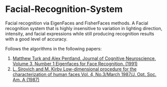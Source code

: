 # Facial-Recognition-System
Facial recognition via EigenFaces and FisherFaces methods.
A Facial recognition system that is highly insensitive to variation in lighting direction, intensity, and facial expressions while still producing recognition results with a good level of accuracy.

Follows the algorithms in the following papers:
1. [Matthew Turk and Alex Pentland. Journal of Cognitive Neuroscience, Volume 3, Number 1 Eigenfaces for Face Recognition. (1991)](https://direct.mit.edu/jocn/article/3/1/71/3025/Eigenfaces-for-Recognition)
2. [L. Sirovich and M. Kirby Low-dimensional procedure for the characterization of human faces Vol. 4, No.3/March 1987/J. Opt. Soc. Am. A (1987)](https://opg.optica.org/josaa/abstract.cfm?uri=josaa-4-3-519) 
